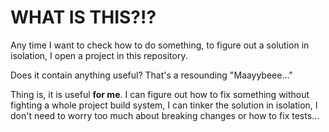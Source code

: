 # WHAT IS THIS?!?

Any time I want to check how to do something, to figure out a solution in
isolation, I open a project in this repository.

Does it contain anything useful? That's a resounding "Maayybeee..."

Thing is, it is useful **for me**. I can figure out how to fix something
without fighting a whole project build system, I can tinker the solution in
isolation, I don't need to worry too much about breaking changes or how to fix
tests...
